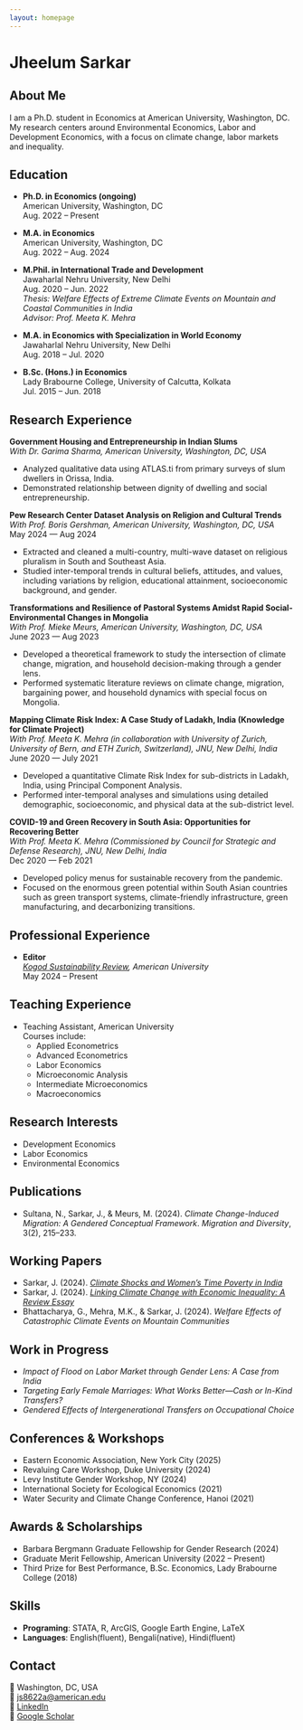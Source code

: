 ```yaml
---
layout: homepage
---
```


# Jheelum Sarkar

## About Me

I am a Ph.D. student in Economics at American University, Washington, DC. My research centers around Environmental Economics, Labor and Development Economics, with a focus on climate change, labor markets and inequality.

## Education

- **Ph.D. in Economics (ongoing)**  
  American University, Washington, DC  
  Aug. 2022 – Present  
  <!-- *Advisor: Prof. Kelly M. Jones* -->

- **M.A. in Economics**  
  American University, Washington, DC  
  Aug. 2022 – Aug. 2024  

- **M.Phil. in International Trade and Development**  
  Jawaharlal Nehru University, New Delhi  
  Aug. 2020 – Jun. 2022  
  *Thesis: Welfare Effects of Extreme Climate Events on Mountain and Coastal Communities in India*  
  *Advisor: Prof. Meeta K. Mehra*

- **M.A. in Economics with Specialization in World Economy**  
  Jawaharlal Nehru University, New Delhi  
  Aug. 2018 – Jul. 2020  

- **B.Sc. (Hons.) in Economics**  
  Lady Brabourne College, University of Calcutta, Kolkata  
  Jul. 2015 – Jun. 2018  

## Research Experience

**Government Housing and Entrepreneurship in Indian Slums**  
*With Dr. Garima Sharma, American University, Washington, DC, USA*  
- Analyzed qualitative data using ATLAS.ti from primary surveys of slum dwellers in Orissa, India.
- Demonstrated relationship between dignity of dwelling and social entrepreneurship.

**Pew Research Center Dataset Analysis on Religion and Cultural Trends**  
*With Prof. Boris Gershman, American University, Washington, DC, USA*  
May 2024 — Aug 2024  
- Extracted and cleaned a multi-country, multi-wave dataset on religious pluralism in South and Southeast Asia.
- Studied inter-temporal trends in cultural beliefs, attitudes, and values, including variations by religion, educational attainment, socioeconomic background, and gender.

**Transformations and Resilience of Pastoral Systems Amidst Rapid Social-Environmental Changes in Mongolia**  
*With Prof. Mieke Meurs, American University, Washington, DC, USA*  
June 2023 — Aug 2023  
- Developed a theoretical framework to study the intersection of climate change, migration, and household decision-making through a gender lens.
- Performed systematic literature reviews on climate change, migration, bargaining power, and household dynamics with special focus on Mongolia.

**Mapping Climate Risk Index: A Case Study of Ladakh, India (Knowledge for Climate Project)**  
*With Prof. Meeta K. Mehra (in collaboration with University of Zurich, University of Bern, and ETH Zurich, Switzerland), JNU, New Delhi, India*  
June 2020 — July 2021  
- Developed a quantitative Climate Risk Index for sub-districts in Ladakh, India, using Principal Component Analysis.
- Performed inter-temporal analyses and simulations using detailed demographic, socioeconomic, and physical data at the sub-district level.

**COVID-19 and Green Recovery in South Asia: Opportunities for Recovering Better**  
*With Prof. Meeta K. Mehra (Commissioned by Council for Strategic and Defense Research), JNU, New Delhi, India*  
Dec 2020 — Feb 2021  
- Developed policy menus for sustainable recovery from the pandemic.
- Focused on the enormous green potential within South Asian countries such as green transport systems, climate-friendly infrastructure, green manufacturing, and decarbonizing transitions.

## Professional Experience

- **Editor**  
  *[Kogod Sustainability Review](https://kogod.american.edu/ksr), American University*  
  May 2024 – Present

## Teaching Experience

- Teaching Assistant, American University  
  Courses include:  
  - Applied Econometrics  
  - Advanced Econometrics 
  - Labor Economics 
  - Microeconomic Analysis  
  - Intermediate Microeconomics  
  - Macroeconomics   

## Research Interests

- Development Economics  
- Labor Economics  
- Environmental Economics 

## Publications

- Sultana, N., Sarkar, J., & Meurs, M. (2024). *Climate Change-Induced Migration: A Gendered Conceptual Framework*. *Migration and Diversity*, 3(2), 215–233.

## Working Papers

- Sarkar, J. (2024). *[Climate Shocks and Women’s Time Poverty in India](https://www.cambridge.org/engage/coe/article-details/670ef249cec5d6c142430f63)*
- Sarkar, J. (2024). *[Linking Climate Change with Economic Inequality: A Review Essay](https://dx.doi.org/10.2139/ssrn.4814257)*
- Bhattacharya, G., Mehra, M.K., & Sarkar, J. (2024). *Welfare Effects of Catastrophic Climate Events on Mountain Communities*  

## Work in Progress

- *Impact of Flood on Labor Market through Gender Lens: A Case from India*  
- *Targeting Early Female Marriages: What Works Better—Cash or In-Kind Transfers?*
- *Gendered Effects of Intergenerational Transfers on Occupational Choice*

## Conferences & Workshops

- Eastern Economic Association, New York City (2025)  
- Revaluing Care Workshop, Duke University (2024)  
- Levy Institute Gender Workshop, NY (2024)  
- International Society for Ecological Economics (2021)  
- Water Security and Climate Change Conference, Hanoi (2021)  

## Awards & Scholarships

- Barbara Bergmann Graduate Fellowship for Gender Research (2024)  
- Graduate Merit Fellowship, American University (2022 – Present)  
- Third Prize for Best Performance, B.Sc. Economics, Lady Brabourne College (2018)

## Skills

- **Programing**: STATA, R, ArcGIS, Google Earth Engine, LaTeX  
- **Languages**: English(fluent), Bengali(native), Hindi(fluent)  

## Contact

📍 Washington, DC, USA  
📧 js8622a@american.edu  
🔗 [LinkedIn](https://www.linkedin.com/in/jheelum-sarkar-39578517b/)  
🔗 [Google Scholar](https://scholar.google.com/citations?user=NuKgL3EAAAAJ&hl=en&oi=ao)
